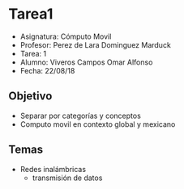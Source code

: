 # Tarea1

* Asignatura: Cómputo Movil
* Profesor: Perez de Lara Dominguez Marduck
* Tarea: 1
* Alumno: Viveros Campos Omar Alfonso
* Fecha: 22/08/18 

## Objetivo

* Separar por categorías y conceptos
* Computo movil en contexto global y mexicano

## Temas

* Redes inalámbricas
  * transmisión de datos

